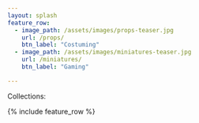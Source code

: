 ```yaml
---
layout: splash
feature_row:
  - image_path: /assets/images/props-teaser.jpg
    url: /props/
    btn_label: "Costuming"
  - image_path: /assets/images/miniatures-teaser.jpg
    url: /miniatures/
    btn_label: "Gaming"

---
```


Collections:

{% include feature_row %}
